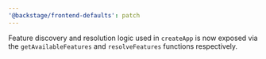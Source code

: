 ```yaml
---
'@backstage/frontend-defaults': patch
---
```


Feature discovery and resolution logic used in `createApp` is now exposed via the `getAvailableFeatures` and `resolveFeatures` functions respectively.
